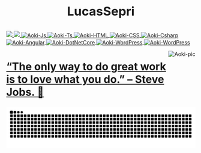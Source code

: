 # <div align="center"><h3>LucasSepri</h3>
  <a href="https://github.com/rafaballerini">
  <img height="260em" src="https://github-readme-stats.vercel.app/api/top-langs/?username=LucasSepri&hide=html&layout=compact=true&theme=radical"/>
  <img height="260em" src="https://github-readme-stats.vercel.app/api?username=LucasSepri&theme=radical"/>
</div>
<!--[![iuricode](https://github-readme-stats.vercel.app/api/top-langs/?username=LucasSepri&hide=html&layout=compact=true&theme=radical)](https://github.com/LucasSerpri/)
[![card](https://github-readme-stats.vercel.app/api?username=LucasSepri&theme=radical)](https://github.com/FabioNeves28/)-->


<a href="https://github.com/LucasSepri"> 

  
  <!-- https://devicon.dev -->
  <img align="center" alt="Aoki-Js" height="30" width="40" src="https://cdn.jsdelivr.net/gh/devicons/devicon/icons/javascript/javascript-plain.svg">
  <img align="center" alt="Aoki-Ts" height="30" width="40" src="https://cdn.jsdelivr.net/gh/devicons/devicon/icons/typescript/typescript-plain.svg">
  <img align="center" alt="Aoki-HTML" height="30" width="40" src="https://cdn.jsdelivr.net/gh/devicons/devicon/icons/html5/html5-plain.svg">
  <img align="center" alt="Aoki-CSS" height="30" width="40" src="https://cdn.jsdelivr.net/gh/devicons/devicon/icons/css3/css3-plain.svg">
  <img align="center" alt="Aoki-Csharp" height="30" width="40" src="https://cdn.jsdelivr.net/gh/devicons/devicon/icons/csharp/csharp-plain.svg">
  <img align="center" alt="Aoki-Angular" height="30" width="40" src="https://cdn.jsdelivr.net/gh/devicons/devicon/icons/angularjs/angularjs-plain.svg">
  <img align="center" alt="Aoki-DotNetCore" height="30" width="40" src="https://cdn.jsdelivr.net/gh/devicons/devicon/icons/dotnetcore/dotnetcore-original.svg">
  <img align="center" alt="Aoki-WordPress" height="30" width="40" src="https://cdn.jsdelivr.net/gh/devicons/devicon/icons/wordpress/wordpress-plain.svg">
  <a href="https://www.figma.com/@Sepriano"><img align="center" alt="Aoki-WordPress" height="30" width="40" src="https://cdn.jsdelivr.net/gh/devicons/devicon/icons/figma/figma-original.svg"></a>
   
  <a href="https://github.com/LucasSepri"><img  align="right" alt="Aoki-pic" height="150" src="http://pa1.narvii.com/6891/962d3dc919b273c7435a76690719644640377f9cr1-320-287_00.gif">
  
</div>

##

# “The only way to do great work is to love what you do.” – Steve Jobs. 📌
  
![Snake animation](https://github.com/LucasSepri/LucasSepri/blob/main/blob/output/github-contribution-grid-snake.svg)
